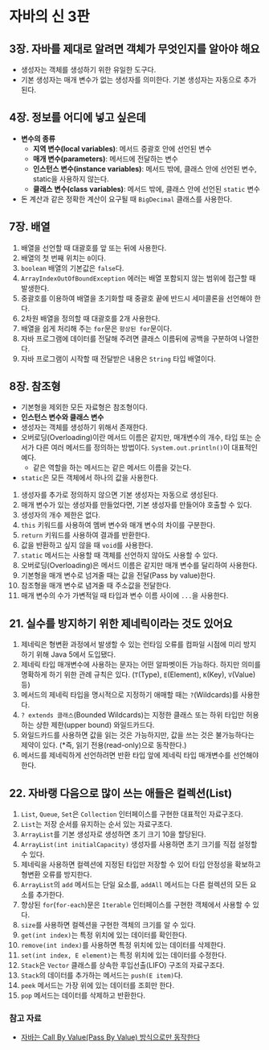 # 자바의 신 3판

## 3장. 자바를 제대로 알려면 객체가 무엇인지를 알아야 해요

- 생성자는 객체를 생성하기 위한 유일한 도구다.
- 기본 생성자는 매개 변수가 없는 생성자를 의미한다. 기본 생성자는 자동으로 추가된다.

## 4장. 정보를 어디에 넣고 싶은데

- **변수의 종류**
    - **지역 변수(local variables)**: 메서드 중괄호 안에 선언된 변수
    - **매개 변수(parameters)**: 메서드에 전달하는 변수
    - **인스턴스 변수(instance variables)**: 메서드 밖에, 클래스 안에 선언된 변수, static을 사용하지 않는다.
    - **클래스 변수(class variables)**: 메서드 밖에, 클래스 안에 선언된 `static` 변수
- 돈 계산과 같은 정확한 계산이 요구될 때 `BigDecimal` 클래스를 사용한다.

## 7장. 배열

1. 배열을 선언할 때 대괄호를 앞 또는 뒤에 사용한다.
2. 배열의 첫 번째 위치는 `0`이다.
3. `boolean` 배열의 기본값은 `false`다.
4. `ArrayIndexOutOfBoundException` 에러는 배열 포함되지 않는 범위에 접근할 때 발생한다.
5. 중괄호를 이용하여 배열을 초기화할 때 중괄호 끝에 반드시 세미콜론을 선언해야 한다.
6. 2차원 배열을 정의할 때 대괄호를 2개 사용한다.
7. 배열을 쉽게 처리해 주는 `for`문은 `향상된 for`문이다.
8. 자바 프로그램에 데이터를 전달해 주려면 클래스 이름뒤에 공백을 구분하여 나열한다.
9. 자바 프로그램이 시작할 때 전달받은 내용은 `String` 타입 배열이다.

## 8장. 참조형

- 기본형을 제외한 모든 자료형은 참조형이다.
- **인스턴스 변수와 클래스 변수**
- 생성자는 객체를 생성하기 위해서 존재한다.
- 오버로딩(Overloading)이란 메서드 이름은 같지만, 매개변수의 개수, 타입 또는 순서가 다른 여러 메서드를 정의하는 방법이다. `System.out.println()`이 대표적인 예다.
    - 같은 역할을 하는 메서드는 같은 메서드 이름을 갖는다.
- `static`은 모든 객체에서 하나의 값을 사용한다.

1. 생성자를 추가로 정의하지 않으면 기본 생성자는 자동으로 생성된다.
2. 매개 변수가 있는 생성자를 만들었다면, 기본 생성자를 만들어야 호출할 수 있다.
3. 생성자의 개수 제한은 없다.
4. `this` 키워드를 사용하여 멤버 변수와 매개 변수의 차이를 구분한다.
5. `return` 키워드를 사용하여 결과를 반환한다.
6. 값을 반환하고 싶지 않을 때 `void`를 사용한다.
7. `static` 메서드는 사용할 때 객체를 선언하지 않아도 사용할 수 있다.
8. 오버로딩(Overloading)은 메서드 이름은 같지만 매개 변수를 달리하여 사용한다.
9. 기본형을 매개 변수로 넘겨줄 때는 값을 전달(Pass by value)한다.
10. 참조형을 매개 변수로 념겨줄 때 주소값을 전달한다.
11. 매개 변수의 수가 가변적일 때 타입과 변수 이름 사이에 `...`을 사용한다.

## 21. 실수를 방지하기 위한 제네릭이라는 것도 있어요

1. 제네릭은 형변환 과정에서 발생할 수 있는 런타임 오류를 컴파일 시점에 미리 방지하기 위해 Java 5에서 도입됐다.
2. 제네릭 타입 매개변수에 사용하는 문자는 어떤 알파벳이든 가능하다. 하지만 의미를 명확하게 하기 위한 관례 규칙은 있다. (`T`(Type), `E`(Element), `K`(Key), `V`(Value) 등)
3. 메서드의 제네릭 타입을 명시적으로 지정하기 애매할 때는 `?`(Wildcards)를 사용한다.
4. `? extends 클래스`(Bounded Wildcards)는 지정한 클래스 또는 하위 타입만 허용하는 상한 제한(upper bound) 와일드카드다.
5. 와일드카드를 사용하면 값을 읽는 것은 가능하지만, 값을 쓰는 것은 불가능하다는 제약이 있다. (*즉, 읽기 전용(read-only)으로 동작한다.)
6. 메서드를 제네릭하게 선언하려면 반환 타입 앞에 제네릭 타입 매개변수를 선언해야 한다.

## 22. 자바랭 다음으로 많이 쓰는 애들은 컬렉션(List)

1. `List`, `Queue`, `Set`은 `Collection` 인터페이스를 구현한 대표적인 자료구조다.
2. `List`는 저장 순서를 유지하는 순서 있는 자료구조다.
3. `ArrayList`를 기본 생성자로 생성하면 초기 크기 10을 할당된다.
4. `ArrayList(int initialCapacity)` 생성자를 사용하면 초기 크기를 직접 설정할 수 있다.
5. 제네릭을 사용하면 컬렉션에 지정된 타입만 저장할 수 있어 타입 안정성을 확보하고 형변환 오류를 방지한다.
6. `ArrayList`의 `add` 메서드는 단일 요소를, `addAll` 메서드는 다른 컬렉션의 모든 요소를 추가한다.
7. 향상된 `for`(`for-each`)문은 `Iterable` 인터페이스를 구현한 객체에서 사용할 수 있다.
8. `size`를 사용하면 컬렉션을 구현한 객체의 크기를 알 수 있다.
9. `get(int index)`는 특정 위치에 있는 데이터를 확인한다.
10. `remove(int index)`를 사용하면 특정 위치에 있는 데이터를 삭제한다.
11. `set(int index, E element)`는 특정 위치에 있는 데이터를 수정한다.
12. `Stack`은 `Vector` 클래스를 상속한 후입선출(LIFO) 구조의 자료구조다.
13. `Stack`의 데이터를 추가하는 메서드는 `push(E item)`다.
14. `peek` 메서드는 가장 위에 있는 데이터를 조회만 한다.
15. `pop` 메서드는 데이터를 삭제하고 반환한다.

### 참고 자료

- [자바는 Call By Value(Pass By Value) 방식으로만 동작한다](https://mangkyu.tistory.com/322)
